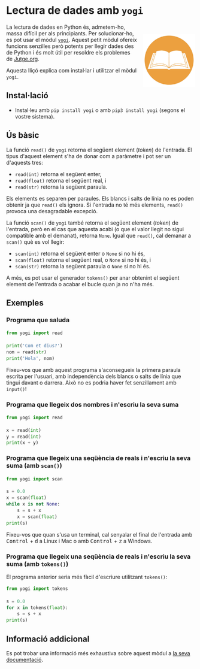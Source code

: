 # Lectura de dades amb `yogi`

<img src='./lectura.png' style='height: 10em; float: right; margin: 2em 0 1em 1em;'/>

La lectura de dades en Python és, admetem-ho, massa difícil per als
principiants. Per solucionar-ho, es pot usar el mòdul
[`yogi`](https://github.com/jutge-org/yogi). Aquest petit mòdul
ofereix funcions senzilles però potents per llegir dades des de Python i és molt útil per resoldre els
problemes de [Jutge.org](https:/jutge.org).

Aquesta lliçó explica com instal·lar i utilitzar el mòdul `yogi`.

## Instal·lació

-   Instal·leu amb `pip install yogi` o amb `pip3 install yogi`
    (segons el vostre sistema).

## Ús bàsic

La funció `read()` de `yogi` retorna el següent element (_token_) de l'entrada.
El tipus d'aquest element s'ha de donar com a paràmetre i pot ser un d'aquests tres:

-   `read(int)` retorna el següent enter,
-   `read(float)` retorna el següent real, i
-   `read(str)` retorna la següent paraula.

Els elements es separen per paraules. Els blancs i salts de línia no es poden obtenir ja que `read()` els ignora. Si l'entrada no té més elements, `read()` provoca una desagradable excepció.

La funció `scan()` de `yogi` també retorna el següent element (_token_) de l'entrada, però en el cas que aquesta acabi (o que el valor llegit no sigui compatible amb el demanat), retorna `None`. Igual que `read()`, cal demanar a `scan()` què es vol llegir:

-   `scan(int)` retorna el següent enter o `None` si no hi és,
-   `scan(float)` retorna el següent real, o `None` si no hi és, i
-   `scan(str)` retorna la següent paraula o `None` si no hi és.

A més, es pot usar el generador `tokens()` per anar obtenint el següent element de l'entrada o acabar el bucle quan ja no n'ha més.

## Exemples

### Programa que saluda

```python
from yogi import read

print('Com et dius?')
nom = read(str)
print('Hola', nom)
```

Fixeu-vos que amb aquest programa s'aconsegueix la primera paraula escrita per l'usuari,
amb independència dels blancs o salts de línia que tingui davant o darrera. Això no es podria
haver fet senzillament amb `input()`!

### Programa que llegeix dos nombres i n'escriu la seva suma

```python
from yogi import read

x = read(int)
y = read(int)
print(x + y)
```

### Programa que llegeix una seqüència de reals i n'escriu la seva suma (amb `scan()`)

```python
from yogi import scan

s = 0.0
x = scan(float)
while x is not None:
    s = s + x
    x = scan(float)
print(s)
```

Fixeu-vos que quan s'usa un terminal, cal senyalar el final de l'entrada amb
<kbd>Control</kbd> + <kbd>d</kbd> a Linux i Mac o amb <kbd>Control</kbd> +
<kbd>z</kbd> a Windows.

### Programa que llegeix una seqüència de reals i n'escriu la seva suma (amb `tokens()`)

El programa anterior seria més fàcil d'escriure utilitzant `tokens()`:

```python
from yogi import tokens

s = 0.0
for x in tokens(float):
    s = s + x
print(s)
```

## Informació addicional

Es pot trobar una informació més exhaustiva sobre aquest mòdul a [la seva
documentació](https://github.com/jutge-org/yogi/blob/master/README.md).

<Autors autors="jpetit"/>
